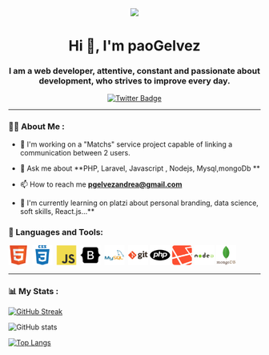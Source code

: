  <div id="header" align="center">
    <img src="https://giphy.com/clips/originals-hacker-desi-hackette-L7Lm7JSWSRkW5Vvjjg" width="200" />
    <h1 align="center">Hi 👋, I'm paoGelvez</h1>
    <h3 align="center">I am a web developer, attentive, constant and passionate about development, who strives to improve every day.</h3>
</div>


<div id="badges" align="center">
    <a href="">
      <img src="https://img.shields.io/twitter/follow/paolagelvez17?style=social" alt="Twitter Badge">
    </a>
    
</div>

---

### 👨‍💻 About Me :

- 📝 I'm working on a "Matchs" service project capable of linking a communication between 2 users.

- 💬 Ask me about **PHP, Laravel, Javascript , Nodejs, Mysql,mongoDb ** 

- 📫 How to reach me **pgelvezandrea@gmail.com**

- 🌱 I'm currently learning on platzi about personal branding, data science, soft skills, React.js...**



<div align="left">
    <h3>🔨 Languages and Tools:</h3>
    <div>
        <img src="https://github.com/devicons/devicon/blob/master/icons/html5/html5-original.svg" title="HTML5" alt="HTML" width="40" height="40"/>&nbsp;
        <img src="https://github.com/devicons/devicon/blob/master/icons/css3/css3-plain-wordmark.svg"  title="CSS3" alt="CSS" width="40" height="40"/>&nbsp;
        <img src="https://github.com/devicons/devicon/blob/master/icons/javascript/javascript-original.svg" title="JavaScript" alt="JavaScript" width="40" height="40"/>&nbsp;
        <img src="https://github.com/devicons/devicon/blob/master/icons/bootstrap/bootstrap-plain.svg" title="Bootstrap" alt="Bootstrap" width="40" height="40"/>&nbsp;
        <img src="https://github.com/devicons/devicon/blob/master/icons/mysql/mysql-original-wordmark.svg" title="MySQL"  alt="MySQL" width="40" height="40"/>&nbsp;
        <img src="https://github.com/devicons/devicon/blob/master/icons/git/git-original-wordmark.svg" title="Git" **alt="Git" width="40" height="40"/>
        <img src="https://github.com/devicons/devicon/blob/master/icons/php/php-plain.svg" title="Git" **alt="Git" width="40" height="40"/>
        <img src="https://github.com/devicons/devicon/blob/master/icons/laravel/laravel-plain.svg" title="Git" **alt="Git" width="40" height="40"/>
        <img src="https://github.com/devicons/devicon/blob/master/icons/nodejs/nodejs-original-wordmark.svg" title="Git" **alt="Git" width="40" height="40"/>
         <img src="https://github.com/devicons/devicon/blob/master/icons/mongodb/mongodb-original-wordmark.svg" title="Git" **alt="Git" width="40" height="40"/>
      </div>
</div>

---

### 📊 My Stats :

[![GitHub Streak](http://github-readme-streak-stats.herokuapp.com?user=paoGelvez&theme=onedark)](https://git.io/streak-stats)

![GitHub stats](https://github-readme-stats.vercel.app/api?username=paoGelvez&show_icons=true&theme=radical)

[![Top Langs](https://github-readme-stats.vercel.app/api/top-langs/?username=paoGelvez&theme=tokyonight)](https://github.com/anuraghazra/github-readme-stats)
 
 
 
 
 
